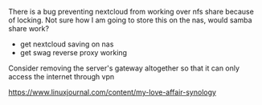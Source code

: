 
There is a bug preventing nextcloud from working over nfs share because of locking. Not sure how I am going to store this on the nas, would samba share work?

- get nextcloud saving on nas
- get swag reverse proxy working

Consider removing the server's gateway altogether so that it can only access the internet through vpn

https://www.linuxjournal.com/content/my-love-affair-synology